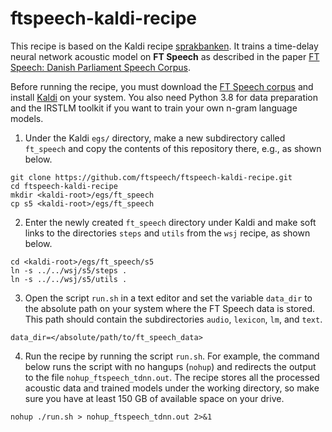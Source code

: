 # ftspeech-kaldi-recipe

This recipe is based on the Kaldi recipe [sprakbanken](https://github.com/kaldi-asr/kaldi/tree/master/egs/sprakbanken). It trains a time-delay neural network acoustic model on **FT Speech** as described in the paper [FT Speech: Danish Parliament Speech Corpus](https://isca-speech.org/archive/Interspeech_2020/abstracts/3164.html). 

Before running the recipe, you must download the [FT Speech corpus](https://ftspeech.dk) and install [Kaldi](http://kaldi-asr.org/doc/install.html) on your system. You also need Python 3.8 for data preparation and the IRSTLM toolkit if you want to train your own n-gram language models.

1. Under the Kaldi `egs/` directory, make a new subdirectory called `ft_speech` and copy the contents of this repository there, e.g., as shown below. 

```
git clone https://github.com/ftspeech/ftspeech-kaldi-recipe.git
cd ftspeech-kaldi-recipe
mkdir <kaldi-root>/egs/ft_speech
cp s5 <kaldi-root>/egs/ft_speech
```

2. Enter the newly created `ft_speech` directory under Kaldi and make soft links to the directories `steps` and `utils` from the `wsj` recipe, as shown below.

```
cd <kaldi-root>/egs/ft_speech/s5
ln -s ../../wsj/s5/steps .
ln -s ../../wsj/s5/utils .
```

3. Open the script `run.sh` in a text editor and set the variable `data_dir` to the absolute path on your system where the FT Speech data is stored. This path should contain the subdirectories `audio`, `lexicon`, `lm`, and `text`.

```
data_dir=</absolute/path/to/ft_speech_data>
```


4. Run the recipe by running the script `run.sh`. For example, the command below runs the script with no hangups (`nohup`) and redirects the output to the file `nohup_ftspeech_tdnn.out`. The recipe stores all the processed acoustic data and trained models under the working directory, so make sure you have at least 150 GB of available space on your drive.  

```
nohup ./run.sh > nohup_ftspeech_tdnn.out 2>&1
```


